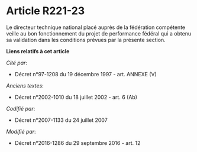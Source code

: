 # Article R221-23

Le directeur technique national placé auprès de la fédération compétente veille au bon fonctionnement du projet de
performance fédéral qui a obtenu sa validation dans les conditions prévues par la présente section.

**Liens relatifs à cet article**

_Cité par_:

  - Décret n°97-1208 du 19 décembre 1997 - art. ANNEXE (V)

_Anciens textes_:

  - Décret n°2002-1010 du 18 juillet 2002 - art. 6 (Ab)

_Codifié par_:

  - Décret n°2007-1133 du 24 juillet 2007

_Modifié par_:

  - Décret n°2016-1286 du 29 septembre 2016 - art. 12
